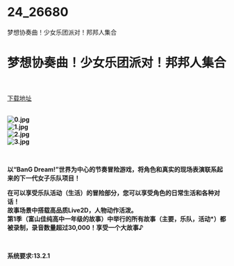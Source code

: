 # 24_26680
梦想协奏曲！少女乐团派对！邦邦人集合
# 梦想协奏曲！少女乐团派对！邦邦人集合
 <br/></br>
[下载地址](https://www.switch520.cc/article/26680 "下载地址")
<br/></br>

<p><strong><img title="0.jpg" src="https://www.switch520.cc/muke_img/2022_01_27_86dd587ed9199.jpg" alt="0.jpg"></strong><br>
<strong><img title="1.jpg" src="https://www.switch520.cc/muke_img/2022_01_27_2ee10eb009217.jpg" alt="1.jpg"></strong><br>
<strong><img title="2.jpg" src="https://www.switch520.cc/muke_img/2022_01_27_72d273e8187e3.jpg" alt="2.jpg"></strong><br>
<strong><img title="3.jpg" src="https://www.switch520.cc/muke_img/2022_01_27_75dd02f901104.jpg" alt="3.jpg"></strong></p>
<p>&nbsp;</p>
<p><strong>以“BanG Dream!”世界为中心的节奏冒险游戏，将角色和真实的现场表演联系起来的下一代女子乐队项目！</strong></p>
<p><strong>在可以享受乐队活动（生活）的冒险部分，您可以享受角色的日常生活和各种对话！</strong><br>
<strong>故事场景中搭载高品质Live2D，人物动作活泼。</strong><br>
<strong>第1季（富山佳纯高中一年级的故事）中举行的所有故事（主要，乐队，活动*）都被录制，录音数量超过30,000！享受一个大故事♪</strong></p>
<p>&nbsp;</p>
<p><strong>系统要求:13.2.1</strong></p>



